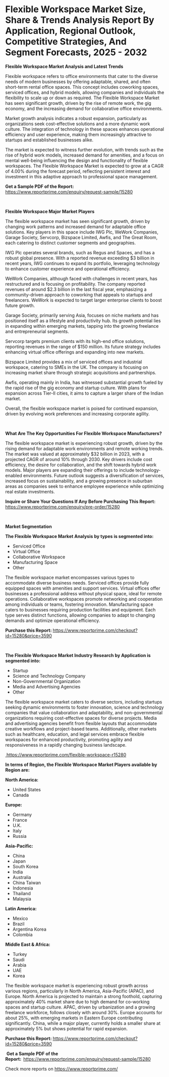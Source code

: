 <p><h1>Flexible Workspace Market Size, Share & Trends Analysis Report By Application, Regional Outlook, Competitive Strategies, And Segment Forecasts, 2025 - 2032</h1></p><p><strong>Flexible Workspace Market Analysis and Latest Trends</strong></p>
<p><p>Flexible workspace refers to office environments that cater to the diverse needs of modern businesses by offering adaptable, shared, and often short-term rental office spaces. This concept includes coworking spaces, serviced offices, and hybrid models, allowing companies and individuals the flexibility to scale up or down as required. The Flexible Workspace Market has seen significant growth, driven by the rise of remote work, the gig economy, and the increasing demand for collaborative office environments.</p><p>Market growth analysis indicates a robust expansion, particularly as organizations seek cost-effective solutions and a more dynamic work culture. The integration of technology in these spaces enhances operational efficiency and user experience, making them increasingly attractive to startups and established businesses alike. </p><p>The market is expected to witness further evolution, with trends such as the rise of hybrid work models, increased demand for amenities, and a focus on mental well-being influencing the design and functionality of flexible workspaces. The Flexible Workspace Market is expected to grow at a CAGR of 4.00% during the forecast period, reflecting persistent interest and investment in this adaptive approach to professional space management.</p></p>
<p><strong>Get a Sample PDF of the Report:&nbsp;</strong> <a href="https://www.reportprime.com/enquiry/request-sample/15280?utm_campaign=2731&utm_medium=2&utm_source=Github&utm_content=ia&utm_term=20032025&utm_id=flexible-workspace">https://www.reportprime.com/enquiry/request-sample/15280</a></p>
<p>&nbsp;</p>
<p><strong>Flexible Workspace Major Market Players</strong></p>
<p><p>The flexible workspace market has seen significant growth, driven by changing work patterns and increased demand for adaptable office solutions. Key players in this space include IWG Plc, WeWork Companies, Garage Society, Servcorp, Bizspace Limited, Awfis, and The Great Room, each catering to distinct customer segments and geographies.</p><p>IWG Plc operates several brands, such as Regus and Spaces, and has a robust global presence. With a reported revenue exceeding $3 billion in recent years, IWG continues to expand its portfolio, leveraging technology to enhance customer experience and operational efficiency.</p><p>WeWork Companies, although faced with challenges in recent years, has restructured and is focusing on profitability. The company reported revenues of around $2.3 billion in the last fiscal year, emphasizing a community-driven approach to coworking that appeals to startups and freelancers. WeWork is expected to target larger enterprise clients to boost future growth.</p><p>Garage Society, primarily serving Asia, focuses on niche markets and has positioned itself as a lifestyle and productivity hub. Its growth potential lies in expanding within emerging markets, tapping into the growing freelance and entrepreneurial segments.</p><p>Servcorp targets premium clients with its high-end office solutions, reporting revenues in the range of $150 million. Its future strategy includes enhancing virtual office offerings and expanding into new markets.</p><p>Bizspace Limited provides a mix of serviced offices and industrial workspace, catering to SMEs in the UK. The company is focusing on increasing market share through strategic acquisitions and partnerships.</p><p>Awfis, operating mainly in India, has witnessed substantial growth fueled by the rapid rise of the gig economy and startup culture. With plans for expansion across Tier-II cities, it aims to capture a larger share of the Indian market.</p><p>Overall, the flexible workspace market is poised for continued expansion, driven by evolving work preferences and increasing corporate agility.</p></p>
<p>&nbsp;</p>
<p><strong>What Are The Key Opportunities For Flexible Workspace Manufacturers?</strong></p>
<p><p>The flexible workspace market is experiencing robust growth, driven by the rising demand for adaptable work environments and remote working trends. The market was valued at approximately $32 billion in 2023, with a projected CAGR of around 10% through 2030. Key drivers include cost efficiency, the desire for collaboration, and the shift towards hybrid work models. Major players are expanding their offerings to include technology-enabled environments. Future outlook suggests a diversification of services, increased focus on sustainability, and a growing presence in suburban areas as companies seek to enhance employee experience while optimizing real estate investments.</p></p>
<p><strong>Inquire or Share Your Questions If Any Before Purchasing This Report:</strong> <a href="https://www.reportprime.com/enquiry/pre-order/15280?utm_campaign=2731&utm_medium=2&utm_source=Github&utm_content=ia&utm_term=20032025&utm_id=flexible-workspace">https://www.reportprime.com/enquiry/pre-order/15280</a></p>
<p>&nbsp;</p>
<p><strong>Market Segmentation</strong></p>
<p><strong>The Flexible Workspace Market Analysis by types is segmented into:</strong></p>
<p><ul><li>Serviced Office</li><li>Virtual Office</li><li>Collaborative Workspace</li><li>Manufacturing Space</li><li>Other</li></ul></p>
<p><p>The flexible workspace market encompasses various types to accommodate diverse business needs. Serviced offices provide fully equipped spaces with amenities and support services. Virtual offices offer businesses a professional address without physical space, ideal for remote operations. Collaborative workspaces promote networking and cooperation among individuals or teams, fostering innovation. Manufacturing space caters to businesses requiring production facilities and equipment. Each type serves distinct functions, allowing companies to adapt to changing demands and optimize operational efficiency.</p></p>
<p><strong>Purchase this Report:&nbsp;</strong><a href="https://www.reportprime.com/checkout?id=15280&price=3590&utm_campaign=2731&utm_medium=2&utm_source=Github&utm_content=ia&utm_term=20032025&utm_id=flexible-workspace">https://www.reportprime.com/checkout?id=15280&price=3590</a></p>
<p>&nbsp;</p>
<p><strong>The Flexible Workspace Market Industry Research by Application is segmented into:</strong></p>
<p><ul><li>Startup</li><li>Science and Technology Company</li><li>Non-Governmental Organization</li><li>Media and Advertising Agencies</li><li>Other</li></ul></p>
<p><p>The flexible workspace market caters to diverse sectors, including startups seeking dynamic environments to foster innovation, science and technology companies that value collaboration and adaptability, and non-governmental organizations requiring cost-effective spaces for diverse projects. Media and advertising agencies benefit from flexible layouts that accommodate creative workflows and project-based teams. Additionally, other markets such as healthcare, education, and legal services embrace flexible workspaces for enhanced productivity, promoting agility and responsiveness in a rapidly changing business landscape.</p></p>
<p><a href="https://www.reportprime.com/flexible-workspace-r15280?utm_campaign=2731&utm_medium=2&utm_source=Github&utm_content=ia&utm_term=20032025&utm_id=flexible-workspace">&nbsp;https://www.reportprime.com/flexible-workspace-r15280</a></p>
<p><strong>In terms of Region, the Flexible Workspace Market Players available by Region are:</strong></p>
<p>
    <p> <strong> North America: </strong>
        <ul>
            <li>United States</li>
            <li>Canada</li>
        </ul>
        </p> 
    <p> <strong> Europe: </strong>
        <ul>
            <li>Germany</li>
            <li>France</li>
            <li>U.K.</li>
            <li>Italy</li>
            <li>Russia</li>
        </ul>
        </p> 
    <p> <strong> Asia-Pacific: </strong>
        <ul>
            <li>China</li>
            <li>Japan</li>
            <li>South Korea</li>
            <li>India</li>
            <li>Australia</li>
            <li>China Taiwan</li>
            <li>Indonesia</li>
            <li>Thailand</li>
            <li>Malaysia</li>
        </ul>
        </p> 
    <p> <strong> Latin America: </strong>
        <ul>
            <li>Mexico</li>
            <li>Brazil</li>
            <li>Argentina Korea</li>
            <li>Colombia</li>
        </ul>
        </p> 
    <p> <strong> Middle East & Africa: </strong>
        <ul>
            <li>Turkey</li>
            <li>Saudi</li>
            <li>Arabia</li>
            <li>UAE</li>
            <li>Korea</li>
        </ul>
    </p>
    </p>
<p><p>The flexible workspace market is experiencing robust growth across various regions, particularly in North America, Asia-Pacific (APAC), and Europe. North America is projected to maintain a strong foothold, capturing approximately 40% market share due to high demand for co-working spaces and startup culture. APAC, driven by urbanization and a growing freelance workforce, follows closely with around 30%. Europe accounts for about 25%, with emerging markets in Eastern Europe contributing significantly. China, while a major player, currently holds a smaller share at approximately 5% but shows potential for rapid expansion.</p></p>
<p><strong>Purchase this Report: </strong><a href="https://www.reportprime.com/checkout?id=15280&price=3590&utm_campaign=2731&utm_medium=2&utm_source=Github&utm_content=ia&utm_term=20032025&utm_id=flexible-workspace">https://www.reportprime.com/checkout?id=15280&price=3590</a></p>
<p>&nbsp;<strong>Get a Sample PDF of the Report:&nbsp;&nbsp;</strong><a href="https://www.reportprime.com/enquiry/request-sample/15280?utm_campaign=2731&utm_medium=2&utm_source=Github&utm_content=ia&utm_term=20032025&utm_id=flexible-workspace">https://www.reportprime.com/enquiry/request-sample/15280</a></p>
<p><strong></strong></p>
<p>Check more reports on <a href="https://www.reportprime.com/?utm_campaign=2731&utm_medium=2&utm_source=Github&utm_content=ia&utm_term=20032025&utm_id=flexible-workspace">https://www.reportprime.com/</a></p>